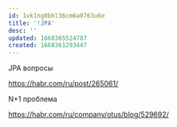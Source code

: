 ```yaml
---
id: 1vk1ng0bhl36cm6a0763u6e
title: '!JPA'
desc: ''
updated: 1668365524787
created: 1668361293447
---
```


JPA вопросы

https://habr.com/ru/post/265061/

N+1 проблема

https://habr.com/ru/company/otus/blog/529692/